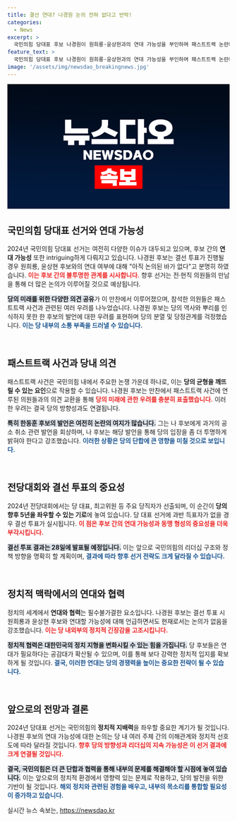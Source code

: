 ```yaml
---
title: 결선 연대? 나경원 논의 전혀 없다고 반박!
categories:
  - News
excerpt: >
  국민의힘 당대표 후보 나경원이 원희룡·윤상현과의 연대 가능성을 부인하며 패스트트랙 논란에 대한 우려를 표명했다. 전당대회가 다가오는 가운데 후보들 간의 미묘한 관계가 주목받고 있다.
feature_text: >
  국민의힘 당대표 후보 나경원이 원희룡·윤상현과의 연대 가능성을 부인하며 패스트트랙 논란에 대한 우려를 표명했다. 전당대회가 다가오는 가운데 후보들 간의 미묘한 관계가 주목받고 있다.
image: '/assets/img/newsdao_breakingnews.jpg'
---
```


<p><img src="/assets/img/newsdao_breakingnews.jpg" alt="firstkoreanews 속보" /></p>

<h2 data-ke-size="size26">국민의힘 당대표 선거와 연대 가능성</h2>

<p data-ke-size="size16">2024년 국민의힘 당대표 선거는 여전히 다양한 이슈가 대두되고 있으며, 후보 간의 <b>연대 가능성</b> 또한 intriguing하게 다뤄지고 있습니다. 나경원 후보는 결선 투표가 진행될 경우 원희룡, 윤상현 후보와의 연대 여부에 대해 "아직 논의된 바가 없다"고 분명히 하였습니다. <b><span style="color: #ee2323;">이는 후보 간의 불투명한 관계를 시사합니다.</span></b> 향후 선거는 전·현직 의원들의 만남을 통해 더 많은 논의가 이루어질 것으로 예상됩니다.</p>

<p data-ke-size="size16"><b><span style="background-color: #21538527;">당의 미래를 위한 다양한 의견 공유</span></b>가 이 만찬에서 이루어졌으며, 참석한 의원들은 패스트트랙 사건과 관련된 여러 우려를 나누었습니다. 나경원 후보는 당의 역사와 뿌리를 인식하지 못한 한 후보의 발언에 대한 우려를 표현하며 당의 분열 및 당정관계를 걱정했습니다. <b><span style="color: #1a5490;">이는 당 내부의 소통 부족을 드러낼 수 있습니다.</span></b></p>

<p data-ke-size="size16">&nbsp;</p>

<h2 data-ke-size="size26">패스트트랙 사건과 당내 의견</h2>

<p data-ke-size="size16">패스트트랙 사건은 국민의힘 내에서 주요한 논쟁 가운데 하나로, 이는 <b>당의 균형을 깨뜨릴 수 있는 요인</b>으로 작용할 수 있습니다. 나경원 후보는 만찬에서 패스트트랙 사건에 연루된 의원들과의 의견 교환을 통해 <b><span style="color: #ee2323;">당의 미래에 관한 우려를 충분히 표출했습니다.</span></b> 이러한 우려는 결국 당의 방향성과도 연결됩니다.</p>

<p data-ke-size="size16"><b><span style="background-color: #21538527;">특히 한동훈 후보의 발언은 여전히 논란의 여지가 많습니다.</span></b> 그는 나 후보에게 과거의 공소 취소 관련 발언을 회상하며, 나 후보는 해당 발언을 통해 당의 입장을 좀 더 투명하게 밝혀야 한다고 강조했습니다. <b><span style="color: #1a5490;">이러한 상황은 당의 단합에 큰 영향을 미칠 것으로 보입니다.</span></b></p>

<p data-ke-size="size16">&nbsp;</p>

<h2 data-ke-size="size26">전당대회와 결선 투표의 중요성</h2>

<p data-ke-size="size16">2024년 전당대회에서는 당 대표, 최고위원 등 주요 당직자가 선출되며, 이 순간이 <b>당의 향후 5년을 좌우할 수 있는 기로</b>에 놓여 있습니다. 당 대표 선거에 과반 득표자가 없을 경우 결선 투표가 실시됩니다. <b><span style="color: #ee2323;">이 점은 후보 간의 연대 가능성과 동맹 형성의 중요성을 더욱 부각시킵니다.</span></b></p>

<p data-ke-size="size16"><b><span style="background-color: #21538527;">결선 투표 결과는 28일에 발표될 예정입니다.</span></b> 이는 앞으로 국민의힘의 리더십 구조와 정책 방향을 명확히 할 계획이며, <b><span style="color: #1a5490;">결과에 따라 향후 선거 전략도 크게 달라질 수 있습니다.</span></b></p>

<p data-ke-size="size16">&nbsp;</p>

<h2 data-ke-size="size26">정치적 맥락에서의 연대와 협력</h2>

<p data-ke-size="size16">정치의 세계에서 <b>연대와 협력</b>는 필수불가결한 요소입니다. 나경원 후보는 결선 투표 시 원희룡과 윤상현 후보와 연대할 가능성에 대해 언급하면서도 현재로서는 논의가 없음을 강조했습니다. <b><span style="color: #ee2323;">이는 당 내외부의 정치적 긴장감을 고조시킵니다.</span></b></p>

<p data-ke-size="size16"><b><span style="background-color: #21538527;">정치적 협력은 대한민국의 정치 지형을 변화시킬 수 있는 힘을 가집니다.</span></b> 당 후보들은 연대가 필요하다는 공감대가 확산될 수 있으며, 이를 통해 보다 강력한 정치적 입지를 확보하게 될 것입니다. <b><span style="color: #1a5490;">결국, 이러한 연대는 당의 경쟁력을 높이는 중요한 전략이 될 수 있습니다.</span></b></p>

<p data-ke-size="size16">&nbsp;</p>

<h2 data-ke-size="size26">앞으로의 전망과 결론</h2>

<p data-ke-size="size16">2024년 당대표 선거는 국민의힘의 <b>정치적 지배력</b>을 좌우할 중요한 계기가 될 것입니다. 나경원 후보의 연대 가능성에 대한 논의는 당 내 여러 주체 간의 이해관계와 정치적 선호도에 따라 달라질 것입니다. <b><span style="color: #ee2323;">향후 당의 방향성과 리더십의 지속 가능성은 이 선거 결과에 크게 연결될 것입니다.</span></b></p>

<p data-ke-size="size16"><b><span style="background-color: #21538527;">결국, 국민의힘은 더 큰 단합과 협력을 통해 내부의 문제를 해결해야 할 시점에 놓여 있습니다.</span></b> 이는 앞으로의 정치적 환경에서 영향력 있는 문제로 작용하고, 당의 발전을 위한 기반이 될 것입니다. <b><span style="color: #1a5490;">해외 정치와 관련된 경험을 배우고, 내부의 목소리를 통합할 필요성이 증가하고 있습니다.</span></b></p>
실시간 뉴스 속보는, <a href="https://newsdao.kr" rel="dofollow">https://newsdao.kr</a>


